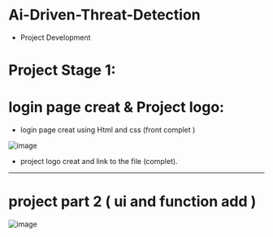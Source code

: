 # Ai-Driven-Threat-Detection
 - Project Development 

# Project Stage 1:

# login page creat & Project logo:
- login page creat using Html and css (front complet )




![image](https://github.com/user-attachments/assets/2188230e-5fcd-4880-841d-b950bcf6638f)




- project logo creat and link to the file (complet).
-----------------------------------------------------------------------------------------------------
# project part 2 ( ui and function add )


![image](https://github.com/user-attachments/assets/b6896756-1295-4a7e-a0ab-7a261542ee26)

